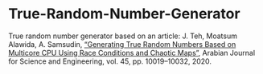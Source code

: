 # True-Random-Number-Generator

True random number generator based on an article: J. Teh, Moatsum Alawida, A. Samsudin, [“Generating True Random Numbers Based on Multicore CPU Using Race Conditions and Chaotic Maps”](https://www.academia.edu/43042536/Generating_True_Random_Numbers_Based_on_Multicore_CPU_Using_Race_Conditions_and_Chaotic_Maps), Arabian Journal for Science and Engineering, vol. 45, pp. 10019–10032, 2020.

